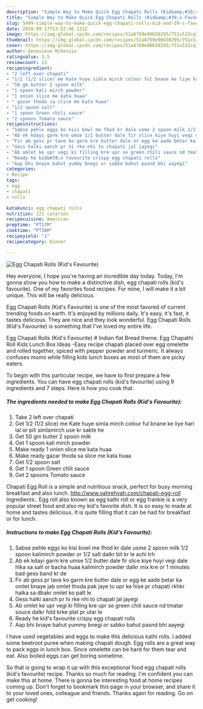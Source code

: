 ```yaml
---
description: "Simple Way to Make Quick Egg Chapati Rolls (Kid&amp;#39;s Favourite)"
title: "Simple Way to Make Quick Egg Chapati Rolls (Kid&amp;#39;s Favourite)"
slug: 5499-simple-way-to-make-quick-egg-chapati-rolls-kid-and-39-s-favourite
date: 2020-09-17T13:52:46.131Z
image: https://img-global.cpcdn.com/recipes/51a8769e90b50295/751x532cq70/egg-chapati-rolls-kids-favourite-recipe-main-photo.jpg
thumbnail: https://img-global.cpcdn.com/recipes/51a8769e90b50295/751x532cq70/egg-chapati-rolls-kids-favourite-recipe-main-photo.jpg
cover: https://img-global.cpcdn.com/recipes/51a8769e90b50295/751x532cq70/egg-chapati-rolls-kids-favourite-recipe-main-photo.jpg
author: Genevieve McKenzie
ratingvalue: 3.5
reviewcount: 13
recipeingredient:
- "2 left over chapati"
- "1/2 (1/2 slice) me Kate huye simla mirch colour ful bnane ke liye hari lal or pili simlamirch use kr sakte he"
- "50 gm butter 2 spoon milk"
- "1 spoon kali mirch powder"
- "1 onion slice me kata huaa"
- " gazar thoda sa slice me kata huaa"
- "1/2 spoon salt"
- "1 spoon Green chili sauce"
- "2 spoons Tomato sauce"
recipeinstructions:
- "Sabse pehle eggs ko kisi bowl me fhod kr dale usme 2 spoon milk 1/2 spoon kalimirch powder or 1/2 salt dalkr bit kr le achi trh"
- "Ab ek kdayi garm kre umse 1/2 butter dale fir slice kiye huyi vegi dale hlka sa salt or bacha huaa kalimirch powder dalkr mix kre or 1 minutes bad gess band kr de"
- "Fir ab gess pr tave ko garm kre butter dale or egg ke aade betar ka omlet bnaye jab omlet thoda pak jaye to upr ke hise pr chapati rkhkr halka sa dbakr omlet ko palt le"
- "Gess halki aanch pr hi rke nhi to chapati jal jayegi"
- "Ab omlet ke upr vegi ki filling kre upr se green chili sauce nd tmatar souce dalkr fold krke plat pr utar le"
- "Ready he kid&#39;s favourite crispy egg chapati rolls"
- "Aap bhi bnaye bahut yummy bnegi or sabko bahut pasnd bhi aayegi"
categories:
- Recipe
tags:
- egg
- chapati
- rolls

katakunci: egg chapati rolls 
nutrition: 121 calories
recipecuisine: American
preptime: "PT17M"
cooktime: "PT36M"
recipeyield: "1"
recipecategory: Dinner

---
```



![Egg Chapati Rolls (Kid&#39;s Favourite)](https://img-global.cpcdn.com/recipes/51a8769e90b50295/751x532cq70/egg-chapati-rolls-kids-favourite-recipe-main-photo.jpg)

Hey everyone, I hope you're having an incredible day today. Today, I'm gonna show you how to make a distinctive dish, egg chapati rolls (kid&#39;s favourite). One of my favorites food recipes. For mine, I will make it a bit unique. This will be really delicious.

Egg Chapati Rolls (Kid&#39;s Favourite) is one of the most favored of current trending foods on earth. It's enjoyed by millions daily. It's easy, it's fast, it tastes delicious. They are nice and they look wonderful. Egg Chapati Rolls (Kid&#39;s Favourite) is something that I've loved my entire life.

Egg Chapati Rolls (Kid&#39;s Favourite) # Indian flat Bread theme. Egg Chapathi Roll Kids Lunch Box Ideas -Easy recipe chapati placed over egg omelette and rolled together, spiced with pepper powder and turmeric. It always confuses moms while filling kids lunch boxes as most of them are picky eaters.


To begin with this particular recipe, we have to first prepare a few ingredients. You can have egg chapati rolls (kid&#39;s favourite) using 9 ingredients and 7 steps. Here is how you cook that.

<!--inarticleads1-->

##### The ingredients needed to make Egg Chapati Rolls (Kid&#39;s Favourite):

1. Take 2 left over chapati
1. Get 1/2 (1/2 slice) me Kate huye simla mirch colour ful bnane ke liye hari lal or pili simlamirch use kr sakte he
1. Get 50 gm butter 2 spoon milk
1. Get 1 spoon kali mirch powder
1. Make ready 1 onion slice me kata huaa
1. Make ready  gazar thoda sa slice me kata huaa
1. Get 1/2 spoon salt
1. Get 1 spoon Green chili sauce
1. Get 2 spoons Tomato sauce


Chapati Egg Roll is a simple and nutritious snack, perfect for busy morning breakfast and also lunch. http://www.vahrehvah.com/chapati-egg-roll Ingredients:. Egg roll also known as egg kathi roll or egg frankie is a very popular street food and also my kid&#39;s favorite dish. It is so easy to made at home and tastes delicious. It is quite filling that it can be had for breakfast or for lunch. 

<!--inarticleads2-->

##### Instructions to make Egg Chapati Rolls (Kid&#39;s Favourite):

1. Sabse pehle eggs ko kisi bowl me fhod kr dale usme 2 spoon milk 1/2 spoon kalimirch powder or 1/2 salt dalkr bit kr le achi trh
1. Ab ek kdayi garm kre umse 1/2 butter dale fir slice kiye huyi vegi dale hlka sa salt or bacha huaa kalimirch powder dalkr mix kre or 1 minutes bad gess band kr de
1. Fir ab gess pr tave ko garm kre butter dale or egg ke aade betar ka omlet bnaye jab omlet thoda pak jaye to upr ke hise pr chapati rkhkr halka sa dbakr omlet ko palt le
1. Gess halki aanch pr hi rke nhi to chapati jal jayegi
1. Ab omlet ke upr vegi ki filling kre upr se green chili sauce nd tmatar souce dalkr fold krke plat pr utar le
1. Ready he kid&#39;s favourite crispy egg chapati rolls
1. Aap bhi bnaye bahut yummy bnegi or sabko bahut pasnd bhi aayegi


I have used vegetables and eggs to make this delicious kathi rolls. I added some beetroot puree when making chapati dough. Egg rolls are a great way to pack eggs in lunch box. Since omelette can be hard for them tear and eat. Also boiled eggs can get boring sometime. 

So that is going to wrap it up with this exceptional food egg chapati rolls (kid&#39;s favourite) recipe. Thanks so much for reading. I'm confident you can make this at home. There is gonna be interesting food at home recipes coming up. Don't forget to bookmark this page in your browser, and share it to your loved ones, colleague and friends. Thanks again for reading. Go on get cooking!
